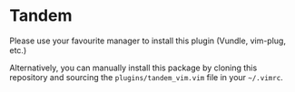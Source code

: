 # Tandem

Please use your favourite manager to install this plugin (Vundle, vim-plug,
etc.)

Alternatively, you can manually install this package by cloning this repository
and sourcing the `plugins/tandem_vim.vim` file in your `~/.vimrc`.

